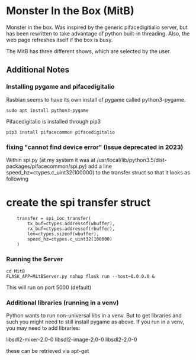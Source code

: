 # Monster In the Box (MitB)

Monster in the box.  Was inspired by the generic pifacedigitialio server, but has been rewritten to take advantage of python built-in threading. Also, the web page refreshes itself if the box is busy. 

The MitB has three different shows, which are selected by the user. 

## Additional Notes

### Installing pygame and pifacedigitalio

Rasbian seems to have its own install of pygame called python3-pygame. 

`sudo apt install python3-pygame`

Pifacedigitalio is installed through pip3

`pip3 install pifacecommon pifacedigitalio`


### fixing "cannot find device error" (Issue deprecated in 2023)
Within spi.py (at my system it was at /usr/local/lib/python3.5/dist-packages/pifacecommon/spi.py) add a line speed_hz=ctypes.c_uint32(100000) to the transfer struct so that it looks as following

 # create the spi transfer struct
        transfer = spi_ioc_transfer(
            tx_buf=ctypes.addressof(wbuffer),
            rx_buf=ctypes.addressof(rbuffer),
            len=ctypes.sizeof(wbuffer),
            speed_hz=ctypes.c_uint32(100000) 
        )

### Running the Server

`cd MitB`  
`FLASK_APP=MitBServer.py nohup flask run --host=0.0.0.0 &`

This will run on port 5000 (default)

### Additional libraries (running in a venv)
Python wants to run non-universal libs in a venv. But to get libraries and such you might need to still install pygame as above.
If you run in a venv, you may need to add libraries:

libsdl2-mixer-2.0-0 libsdl2-image-2.0-0 libsdl2-2.0-0

these can be retrieved via apt-get

